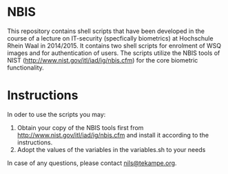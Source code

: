 NBIS
====
This repository contains shell scripts that have been developed in the course of a lecture on IT-security (specfically biometrics) at Hochschule Rhein Waal in 2014/2015. 
It contains two shell scripts for enrolment of WSQ images and for authentication of users. 
The scripts utilize the NBIS tools of NIST (http://www.nist.gov/itl/iad/ig/nbis.cfm) for the core biometric functionality.

Instructions
============
In oder to use the scripts you may:
1. Obtain your copy of the NBIS tools first from http://www.nist.gov/itl/iad/ig/nbis.cfm and install it according to the instructions. 
2. Adopt the values of the variables in the variables.sh to your needs

In case of any questions, please contact nils@tekampe.org. 